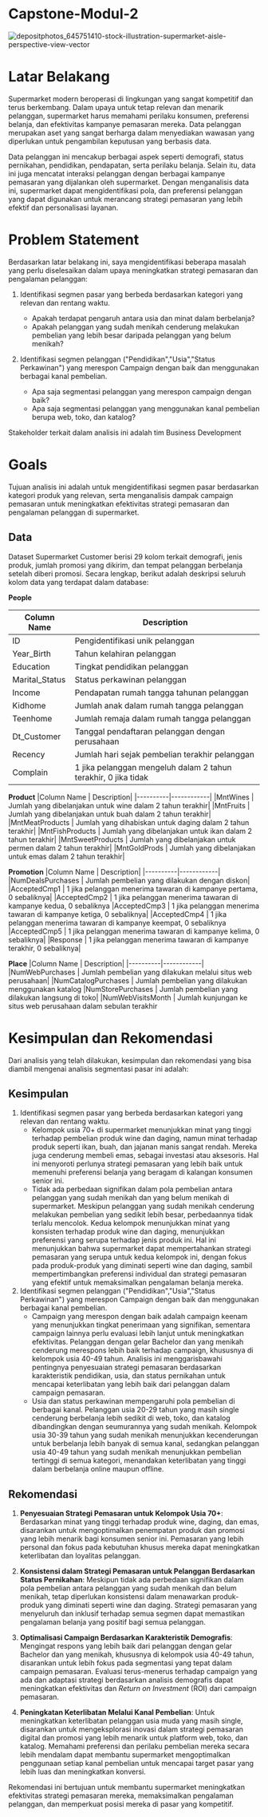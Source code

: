 # Capstone-Modul-2
![depositphotos_645751410-stock-illustration-supermarket-aisle-perspective-view-vector](https://github.com/sufriana/Capstone-Modul-2/assets/49579041/8c72751d-30a7-4a18-96cc-31f938c8038a)


# **Latar Belakang**

Supermarket modern beroperasi di lingkungan yang sangat kompetitif dan terus berkembang. Dalam upaya untuk tetap relevan dan menarik pelanggan, supermarket harus memahami perilaku konsumen, preferensi belanja, dan efektivitas kampanye pemasaran mereka. Data pelanggan merupakan aset yang sangat berharga dalam menyediakan wawasan yang diperlukan untuk pengambilan keputusan yang berbasis data.
<br>

Data pelanggan ini mencakup berbagai aspek seperti demografi, status pernikahan, pendidikan, pendapatan, serta perilaku belanja. Selain itu, data ini juga mencatat interaksi pelanggan dengan berbagai kampanye pemasaran yang dijalankan oleh supermarket. Dengan menganalisis data ini, supermarket dapat mengidentifikasi pola, dan preferensi pelanggan yang dapat digunakan untuk merancang strategi pemasaran yang lebih efektif dan personalisasi layanan.
<br>

# **Problem Statement**

Berdasarkan latar belakang ini, saya mengidentifikasi beberapa masalah yang perlu diselesaikan dalam upaya meningkatkan strategi pemasaran dan pengalaman pelanggan:

1. Identifikasi segmen pasar yang berbeda berdasarkan kategori yang relevan dan rentang waktu.
    - Apakah terdapat pengaruh antara usia dan minat dalam berbelanja?
    - Apakah pelanggan yang sudah menikah cenderung melakukan pembelian yang lebih besar daripada pelanggan yang belum menikah?
    
2. Identifikasi segmen pelanggan ("Pendidikan","Usia","Status Perkawinan") yang merespon Campaign dengan baik dan menggunakan berbagai kanal pembelian.
    - Apa saja segmentasi pelanggan yang merespon campaign dengan baik?
    - Apa saja segmentasi pelanggan yang menggunakan kanal pembelian berupa web, toko, dan katalog?<br>


Stakeholder terkait dalam analisis ini adalah tim Business Development

# **Goals** 
Tujuan analisis ini adalah untuk mengidentifikasi segmen pasar berdasarkan kategori produk yang relevan, serta menganalisis dampak campaign pemasaran untuk meningkatkan efektivitas strategi pemasaran dan pengalaman pelanggan di supermarket.

## **Data**
Dataset Supermarket Customer berisi 29 kolom terkait demografi, jenis produk, jumlah promosi yang dikirim, dan tempat pelanggan berbelanja setelah diberi promosi. Secara lengkap, berikut adalah deskripsi seluruh kolom data yang terdapat dalam database:


**People**




|Column Name | Description|
|----------|------------|
|ID | Pengidentifikasi unik pelanggan|
|Year_Birth | Tahun kelahiran pelanggan|
|Education | Tingkat pendidikan pelanggan|
|Marital_Status | Status perkawinan pelanggan|
|Income | Pendapatan rumah tangga tahunan pelanggan|
|Kidhome | Jumlah anak dalam rumah tangga pelanggan|
|Teenhome | Jumlah remaja dalam rumah tangga pelanggan|
|Dt_Customer | Tanggal pendaftaran pelanggan dengan perusahaan|
|Recency | Jumlah hari sejak pembelian terakhir pelanggan|
|Complain | 1 jika pelanggan mengeluh dalam 2 tahun terakhir, 0 jika tidak|


**Product**
|Column Name | Description|
|----------|------------|
|MntWines | Jumlah yang dibelanjakan untuk wine dalam 2 tahun terakhir|
|MntFruits | Jumlah yang dibelanjakan untuk buah dalam 2 tahun terakhir|
|MntMeatProducts | Jumlah yang dihabiskan untuk daging dalam 2 tahun terakhir|
|MntFishProducts | Jumlah yang dibelanjakan untuk ikan dalam 2 tahun terakhir|
|MntSweetProducts | Jumlah yang dibelanjakan untuk permen dalam 2 tahun terakhir|
|MntGoldProds | Jumlah yang dibelanjakan untuk emas dalam 2 tahun terakhir| 

**Promotion**
|Column Name | Description|
|----------|------------|
|NumDealsPurchases | Jumlah pembelian yang dilakukan dengan diskon|
|AcceptedCmp1 | 1 jika pelanggan menerima tawaran di kampanye pertama, 0 sebaliknya|
|AcceptedCmp2 | 1 jika pelanggan menerima tawaran di kampanye kedua, 0 sebaliknya
|AcceptedCmp3 | 1 jika pelanggan menerima tawaran di kampanye ketiga, 0 sebaliknya|
|AcceptedCmp4 | 1 jika pelanggan menerima tawaran di kampanye keempat, 0 sebaliknya
|AcceptedCmp5 | 1 jika pelanggan menerima tawaran di kampanye kelima, 0 sebaliknya|
|Response | 1 jika pelanggan menerima tawaran di kampanye terakhir, 0 sebaliknya|

**Place**
|Column Name | Description|
|----------|------------|
|NumWebPurchases | Jumlah pembelian yang dilakukan melalui situs web perusahaan|
|NumCatalogPurchases | Jumlah pembelian yang dilakukan menggunakan katalog
|NumStorePurchases | Jumlah pembelian yang dilakukan langsung di toko|
|NumWebVisitsMonth | Jumlah kunjungan ke situs web perusahaan dalam sebulan terakhir


# **Kesimpulan dan Rekomendasi**

Dari analisis yang telah dilakukan, kesimpulan dan rekomendasi yang bisa diambil mengenai analisis segmentasi pasar ini adalah:

## **Kesimpulan**
1. Identifikasi segmen pasar yang berbeda berdasarkan kategori yang relevan dan rentang waktu.<br>
    - Kelompok usia 70+ di supermarket menunjukkan minat yang tinggi terhadap pembelian produk wine dan daging, namun minat terhadap produk seperti ikan, buah, dan jajanan manis sangat rendah. Mereka juga cenderung membeli emas, sebagai investasi atau aksesoris. Hal ini menyoroti perlunya strategi pemasaran yang lebih baik untuk memenuhi preferensi belanja yang beragam di kalangan konsumen senior ini.<br>
    - Tidak ada perbedaan signifikan dalam pola pembelian antara pelanggan yang sudah menikah dan yang belum menikah di supermarket. Meskipun pelanggan yang sudah menikah cenderung melakukan pembelian yang sedikit lebih besar, perbedaannya tidak terlalu mencolok. Kedua kelompok menunjukkan minat yang konsisten terhadap produk wine dan daging, menunjukkan preferensi yang serupa terhadap jenis produk ini. Hal ini menunjukkan bahwa supermarket dapat mempertahankan strategi pemasaran yang serupa untuk kedua kelompok ini, dengan fokus pada produk-produk yang diminati seperti wine dan daging, sambil mempertimbangkan preferensi individual dan strategi pemasaran yang efektif untuk memaksimalkan pengalaman belanja mereka.<br>
2. Identifikasi segmen pelanggan ("Pendidikan","Usia","Status Perkawinan") yang merespon Campaign dengan baik dan menggunakan berbagai kanal pembelian.<br>
    - Campaign yang merespon dengan baik adalah campaign keenam yang menunjukkan tingkat penerimaan yang signifikan, sementara campaign lainnya perlu evaluasi lebih lanjut untuk meningkatkan efektivitas. Pelanggan dengan gelar Bachelor dan yang menikah cenderung merespons lebih baik terhadap campaign, khususnya di kelompok usia 40-49 tahun. Analisis ini menggarisbawahi pentingnya penyesuaian strategi pemasaran berdasarkan karakteristik pendidikan, usia, dan status pernikahan untuk mencapai keterlibatan yang lebih baik dari pelanggan dalam campaign pemasaran.
    - Usia dan status perkawinan mempengaruhi pola pembelian di berbagai kanal. Pelanggan usia 20-29 tahun yang masih single cenderung berbelanja lebih sedikit di web, toko, dan katalog dibandingkan dengan seumurannya yang sudah menikah. Kelompok usia 30-39 tahun yang sudah menikah menunjukkan kecenderungan untuk berbelanja lebih banyak di semua kanal, sedangkan pelanggan usia 40-49 tahun yang sudah menikah menunjukkan pembelian tertinggi di semua kategori, menandakan keterlibatan yang tinggi dalam berbelanja online maupun offline.

## **Rekomendasi**

1. **Penyesuaian Strategi Pemasaran untuk Kelompok Usia 70+**: Berdasarkan minat yang tinggi terhadap produk wine, daging, dan emas, disarankan untuk mengoptimalkan penempatan produk dan promosi yang lebih menarik bagi konsumen senior ini. Pemasaran yang lebih personal dan fokus pada kebutuhan khusus mereka dapat meningkatkan keterlibatan dan loyalitas pelanggan.

2. **Konsistensi dalam Strategi Pemasaran untuk Pelanggan Berdasarkan Status Pernikahan**: Meskipun tidak ada perbedaan signifikan dalam pola pembelian antara pelanggan yang sudah menikah dan belum menikah, tetap diperlukan konsistensi dalam menawarkan produk-produk yang diminati seperti wine dan daging. Strategi pemasaran yang menyeluruh dan inklusif terhadap semua segmen dapat memastikan pengalaman belanja yang positif bagi semua pelanggan.

3. **Optimalisasi Campaign Berdasarkan Karakteristik Demografis**: Mengingat respons yang lebih baik dari pelanggan dengan gelar Bachelor dan yang menikah, khususnya di kelompok usia 40-49 tahun, disarankan untuk lebih fokus pada segmentasi yang tepat dalam campaign pemasaran. Evaluasi terus-menerus terhadap campaign yang ada dan adaptasi strategi berdasarkan analisis demografis dapat meningkatkan efektivitas dan *Return on Investment* (ROI) dari campaign pemasaran.

4. **Peningkatan Keterlibatan Melalui Kanal Pembelian**: Untuk meningkatkan keterlibatan pelanggan usia muda yang masih single, disarankan untuk mengeksplorasi inovasi dalam strategi pemasaran digital dan promosi yang lebih menarik untuk platform web, toko, dan katalog. Memahami preferensi dan perilaku pembelian mereka secara lebih mendalam dapat membantu supermarket mengoptimalkan penggunaan setiap kanal pembelian untuk mencapai target pasar yang lebih luas dan meningkatkan konversi.

Rekomendasi ini bertujuan untuk membantu supermarket meningkatkan efektivitas strategi pemasaran mereka, memaksimalkan pengalaman pelanggan, dan memperkuat posisi mereka di pasar yang kompetitif.
